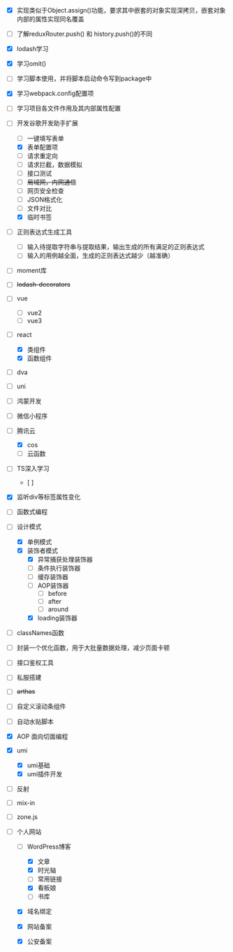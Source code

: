 -   [x] 实现类似于Object.assign()功能，要求其中嵌套的对象实现深拷贝，嵌套对象内部的属性实现同名覆盖
-   [ ] 了解reduxRouter.push() 和 history.push()的不同
-   [x] lodash学习
-   [x] 学习omit()
-   [ ] 学习脚本使用，并将脚本启动命令写到package中
-   [x] 学习webpack.config配置项
-   [ ] 学习项目各文件作用及其内部属性配置
-   [ ] 开发谷歌开发助手扩展

  - [ ] 一键填写表单
  - [x] 表单配置项
  - [ ] 请求重定向
  - [ ] 请求拦截，数据模拟
  - [ ] 接口测试
  - [ ] ~~局域网，内网通信~~
  - [ ] 网页安全检查
  - [ ] JSON格式化
  - [ ] 文件对比
  - [x] 临时书签
-   [ ] 正则表达式生成工具

    - [ ] 输入待提取字符串与提取结果，输出生成的所有满足的正则表达式
    - [ ] 输入的用例越全面，生成的正则表达式越少（越准确）
-   [ ] moment库
-   [ ] ~~lodash-decorators~~
-   [ ] vue
    -   [ ] vue2
    -   [ ] vue3

-   [ ] react
    -   [x] 类组件
    -   [x] 函数组件

-   [ ] dva
-   [ ] uni
-   [ ] 鸿蒙开发
-   [ ] 微信小程序
-   [ ] 腾讯云

  -   [x] cos
  -   [ ] 云函数
-   [ ] TS深入学习
    -   [ ] 

-   [x] 监听div等标签属性变化
-   [ ] 函数式编程
-   [ ] 设计模式
    -   [x] 单例模式
    -   [x] 装饰者模式
        -   [x] 异常捕获处理装饰器
        -   [ ] 条件执行装饰器
        -   [ ] 缓存装饰器
        -   [ ] AOP装饰器
            -   [ ] before
            -   [ ] after
            -   [ ] around
        -   [x] loading装饰器
-   [ ] classNames函数
-   [ ] 封装一个优化函数，用于大批量数据处理，减少页面卡顿
-   [ ] 接口鉴权工具
-   [ ] 私服搭建
-   [ ] ~~arthas~~
-   [ ] 自定义滚动条组件
-   [ ] 自动水贴脚本
-   [x] AOP 面向切面编程
-   [x] umi
    -   [x] umi基础
    -   [x] umi插件开发

-   [ ] 反射
-   [ ] mix-in
-   [ ] zone.js
-   [ ] 个人网站
    -   [ ] WordPress博客
        -   [x] 文章
        -   [x] 时光轴
        -   [ ] 常用链接
        -   [x] 看板娘
        -   [ ] 书库
        
    -   [x] 域名绑定
    -   [x] 网站备案
    -   [x] 公安备案



